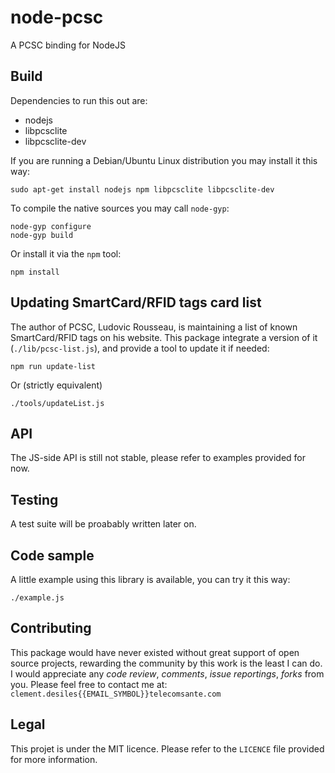 node-pcsc
=========

A PCSC binding for NodeJS

## Build

Dependencies to run this out are:

* nodejs
* libpcsclite
* libpcsclite-dev

If you are running a Debian/Ubuntu Linux distribution you may install it this way:

	sudo apt-get install nodejs npm libpcsclite libpcsclite-dev

To compile the native sources you may call `node-gyp`:

	node-gyp configure
	node-gyp build

Or install it via the `npm` tool:

	npm install

## Updating SmartCard/RFID tags card list

The author of PCSC, Ludovic Rousseau, is maintaining a list of known SmartCard/RFID tags on his website. This package integrate a version of it (`./lib/pcsc-list.js`), and provide a tool to update it if needed:

	npm run update-list

Or (strictly equivalent)

	./tools/updateList.js


## API

The JS-side API is still not stable, please refer to examples provided for now. 

## Testing

A test suite will be proabably written later on.

## Code sample

A little example using this library is available, you can try it this way:

	./example.js

## Contributing

This package would have never existed without great support of open source projects, rewarding the community by this work is the least I can do.
I would appreciate any *code review*, *comments*, *issue reportings*, *forks* from you. Please feel free to contact me at: `clement.desiles{{EMAIL_SYMBOL}}telecomsante.com`

## Legal

This projet is under the MIT licence. Please refer to the `LICENCE` file provided for more information.
